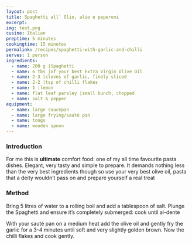 ```yaml
---
layout: post
title: Spaghetti all’ Olio, alio e peperoni	
excerpt:
img: test.png
cusine: Italian
preptime: 5 minutes
cookingtime: 15 minutes
permalink: /recipes/spaghetti-with-garlic-and-chilli
serves: 1 person
ingredients:
  - name: 200 g |Spaghetti
  - name: 6 tbs |of your best Extra Virgin Olive Oil
  - name: 2-3 |cloves of garlic, finely sliced
  - name: 2-2 |tsp of chilli flakes
  - name: 1 |lemon
  - name: flat leaf parsley |small bunch, chopped
  - name: salt & pepper
equipment:
  - name: large saucepan
  - name: large frying/sauté pan
  - name: tongs
  - name: wooden spoon
---
```

### Introduction
For me this is **ultimate** comfort food: one of my all time favourite pasta dishes. Elegant, very tasty and simple to prepare. It demands nothing less than the very best ingredients though so use your very best olive oil, pasta that a deity wouldn’t pass on and prepare yourself a real treat

### Method
Bring 5 litres of water to a rolling boil and add a tablespoon of salt. Plunge the Spaghetti and ensure it’s completely submerged: cook until al-dente

With your sauté pan on a medium heat add the olive oil and gently fry the garlic for a 3-4 minutes until soft and very slightly golden brown. Now the chilli flakes and cook gently.
